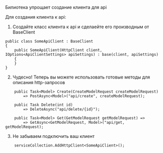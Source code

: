 Билиотека упрощает создание клиента для api

Для создания клиента к api:
1. Создайте класс клиента к api и сделаейте его производным от BaseClient
```
public class SomeApiClient : BaseClient
{
	public SomeApiClient(HttpClient client, IOptions<ApiClientSettings> apiSettings) : base(client, apiSettings)
    {
	}
}
```
2. Чудесно! Теперь вы можете использовать готовые методы для описания http-запросов
```
	public Task<Model> Create(CreateModelRequest createModelRequest)
		=> PostAsync<Model>("api/create", createModelRequest);
			
    public Task Delete(int id) 
		=> DeleteAsync("api/delete/{id}");

    public Task<Model> Get(GetModelRequest getModelRequest) =>
		=> GetAsync<GetModelRequest, Model>("api/get, getModelRequest);
```
3. Не забываем подключить ваш клиент
```
    serviceCollection.AddHttpClient<SomeApiClient>();
```


